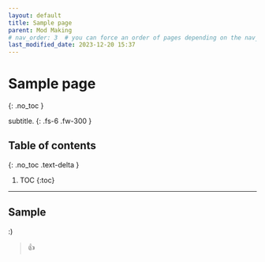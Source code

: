 ```yaml
---
layout: default
title: Sample page
parent: Mod Making
# nav_order: 3  # you can force an order of pages depending on the nav_order number - tldr; smallest number = first to appear
last_modified_date: 2023-12-20 15:37
---
```


# Sample page
{: .no_toc }

subtitle.<!-- more -->
{: .fs-6 .fw-300 }

## Table of contents
{: .no_toc .text-delta }

1. TOC
{:toc}

---

## Sample

:) 

> 👍